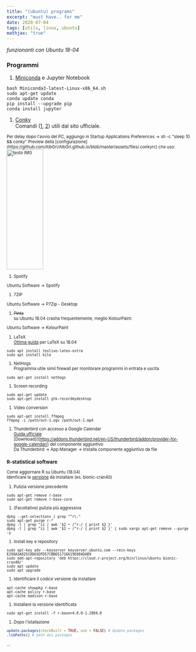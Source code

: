 ```yaml
---
title: "(ubuntu) programs"
excerpt: "must have.. for me"
date: 2020-07-04
tags: [utils, linux, ubuntu]
mathjax: "true"
---
```


*funzionanti con Ubuntu 18-04*  

### Programmi
1. [Miniconda](https://conda.io/miniconda.html) e Jupyter Notebook  
```console
bash Miniconda3-latest-Linux-x86_64.sh  
sudo apt-get update  
conda update conda  
pip install --upgrade pip  
conda install jupyter
```

1. [Conky](https://wiki.ubuntu-it.org/AmbienteGrafico/Conky)  
Comandi ([1](http://conky.sourceforge.net/conkyrc-gon), [2](http://conky.sourceforge.net/variables.html)) utili dal sito ufficiale.    
<span style="font-size: 3mm">
Per delay dopo l'avvio del PC, aggiungo in 
<span style="font-size: 3mm">
Startup Applications Preferences → sh -c "sleep 10 && conky"  
</span>
Preview della [configurazione](https://github.com/AlbGri/AlbGri.github.io/blob/master/assets/files/.conkyrc) che uso:  
<img src="{{ site.url }}{{ site.baseurl }}/assets/images/Conky_20200705.png" 
alt="testo IMG"
align="center"
height="328"
width="100">

1. Spotify  
<span style="font-size: 3mm">
Ubuntu Software → Spotify
</span>

1. 7ZIP  
<span style="font-size: 3mm">
Ubuntu Software → P7Zip - Desktop
</span>

1. <span style="text-decoration: line-through">Pinta</span>  
su Ubuntu 18.04 crasha frequentemente, meglio KolourPaint:  
<span style="font-size: 3mm">
Ubuntu Software → KolourPaint
</span>

1. LaTeX  
[Ottima guida](https://linuxconfig.org/how-to-install-latex-on-ubuntu-18-04-bionic-beaver-linux) per LaTeX su 18.04  
```console
sudo apt install texlive-latex-extra  
sudo apt install kile  
```

1. NetHogs  
Programma utile simil firewall per monitorare programmi in entrata e uscita  
```console
sudo apt-get install nethogs  
```

1. Screen recording  
```console
sudo apt-get update
sudo apt-get install gtk-recordmydesktop
```

1. Video conversion  
```console
sudo apt-get install ffmpeg
ffmpeg -i /path/out-1.ogv /path/out-1.mp4
```

1. Thunderbird con accesso a Google Calendar  
[Guida ufficiale](https://support.mozilla.org/en-US/kb/using-lightning-google-calendar)  
[Download]((https://addons.thunderbird.net/en-US/thunderbird/addon/provider-for-google-calendar/) del componente aggiuntivo  
Da Thunderbird → App Manager → Installa componente aggiuntivo da file





### R-statistical software
Come aggiornare R su Ubuntu (18.04)  
Idenficare la [versione](https://cloud.r-project.org/bin/linux/ubuntu) da installare (es. bionic-cran40)  

1. Pulizia versione precedente  
```console
sudo apt-get remove r-base
sudo apt-get remove r-base-core
```

1. (Facoltativo) pulizia più aggressiva  
```console
dpkg --get-selections | grep "^r\-"
sudo apt-get purge r-*
dpkg -l | grep ^ii | awk '$2 ~ /^r-/ { print $2 }'
dpkg -l | grep ^ii | awk '$2 ~ /^r-/ { print $2 }' | sudo xargs apt-get remove --purge -y
```

1. Install key e repository  
```console
sudo apt-key adv --keyserver keyserver.ubuntu.com --recv-keys E298A3A825C0D65DFD57CBB651716619E084DAB9
sudo add-apt-repository 'deb https://cloud.r-project.org/bin/linux/ubuntu bionic-cran40/'
sudo apt update
sudo apt upgrade
```

1. Identificare il codice versione da installare  
```console
apt-cache showpkg r-base
apt-cache policy r-base
apt-cache madison r-base
```

1. Installare la versione identificata  
```console
sudo apt-get install -f r-base=4.0.0-1.1804.0
```

1. Dopo l'istallazione  
```R
update.packages(checkBuilt = TRUE, ask = FALSE) # Update packages
.libPaths()	# path dei packages
```


















...
